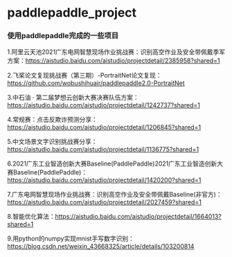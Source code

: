 # paddlepaddle_project
### 使用paddlepaddle完成的一些项目

1.阿里云天池2021广东电网智慧现场作业挑战赛：识别高空作业及安全带佩戴季军方案：https://aistudio.baidu.com/aistudio/projectdetail/2385958?shared=1

2.飞桨论文复现挑战赛（第三期）-PortraitNet论文复现：https://github.com/wobushihuair/paddlepaddle2.0-PortraitNet

3.中石油 · 第二届梦想云创新大赛决赛队伍方案：https://aistudio.baidu.com/aistudio/projectdetail/1242737?shared=1

4.常规赛：点击反欺诈预测分享：https://aistudio.baidu.com/aistudio/projectdetail/1206845?shared=1

5.中文场景文字识别挑战赛分享：https://aistudio.baidu.com/aistudio/projectdetail/1136775?shared=1

6.2021广东工业智造创新大赛Baseline(PaddlePaddle)2021广东工业智造创新大赛Baseline(PaddlePaddle)：https://aistudio.baidu.com/aistudio/projectdetail/1420200?shared=1

7.广东电网智慧现场作业挑战赛：识别高空作业及安全带佩戴Baseline(非官方)：https://aistudio.baidu.com/aistudio/projectdetail/2027459?shared=1

8.智能优化算法：https://aistudio.baidu.com/aistudio/projectdetail/1664013?shared=1

9.用python的numpy实现mnist手写数字识别：https://blog.csdn.net/weixin_43668325/article/details/103200814

